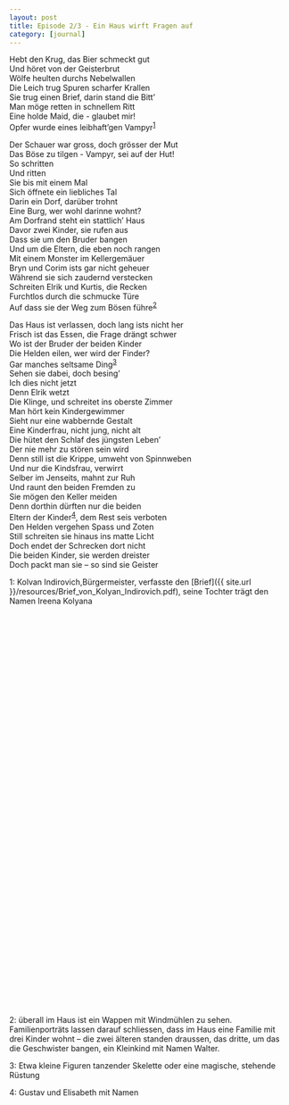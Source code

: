 ```yaml
---
layout: post
title: Episode 2/3 - Ein Haus wirft Fragen auf
category: [journal]
---
```


Hebt den Krug, das Bier schmeckt gut  
Und höret von der Geisterbrut  
Wölfe heulten durchs Nebelwallen  
Die Leich trug Spuren scharfer Krallen  
Sie trug einen Brief, darin stand die Bitt’  
Man möge retten in schnellem Ritt  
Eine holde Maid, die - glaubet mir!  
Opfer wurde eines leibhaft’gen Vampyr<sup>[1](#vamypr)</sup>  


Der Schauer war gross, doch grösser der Mut  
Das Böse zu tilgen - Vampyr, sei auf der Hut!  
So schritten  
Und ritten  
Sie bis mit einem Mal  
Sich öffnete ein liebliches Tal  
Darin ein Dorf, darüber trohnt  
Eine Burg, wer wohl darinne wohnt?  
Am Dorfrand steht ein stattlich’ Haus  
Davor zwei Kinder, sie rufen aus  
Dass sie um den Bruder bangen  
Und um die Eltern, die eben noch rangen  
Mit einem Monster im Kellergemäuer  
Bryn und Corim ists gar nicht geheuer  
Während sie sich zaudernd verstecken  
Schreiten Elrik und Kurtis, die Recken  
Furchtlos durch die schmucke Türe  
Auf dass sie der Weg zum Bösen führe<sup>[2](#haus)</sup>   


Das Haus ist verlassen, doch lang ists nicht her  
Frisch ist das Essen, die Frage drängt schwer  
Wo ist der Bruder der beiden Kinder  
Die Helden eilen, wer wird der Finder?  
Gar manches seltsame Ding<sup>[3](#ding)</sup>    
Sehen sie dabei, doch besing’  
Ich dies nicht jetzt  
Denn Elrik wetzt  
Die Klinge, und schreitet ins oberste Zimmer  
Man hört kein Kindergewimmer  
Sieht nur eine wabbernde Gestalt  
Eine Kinderfrau, nicht jung, nicht alt  
Die hütet den Schlaf des jüngsten Leben’  
Der nie mehr zu stören sein wird  
Denn still ist die Krippe, umweht von Spinnweben   
Und nur die Kindsfrau, verwirrt  
Selber im Jenseits, mahnt zur Ruh  
Und raunt den beiden Fremden zu  
Sie mögen den Keller meiden  
Denn dorthin dürften nur die beiden   
Eltern der Kinder<sup>[4](#kinder)</sup>, dem Rest seis verboten  
Den Helden vergehen Spass und Zoten  
Still schreiten sie hinaus ins matte Licht  
Doch endet der Schrecken dort nicht  
Die beiden Kinder, sie werden dreister  
Doch packt man sie – so sind sie Geister  

<a name="vampyr">1</a>: Kolvan Indirovich,Bürgermeister, verfasste den [Brief]({{ site.url }}/resources/Brief_von_Kolyan_Indirovich.pdf), seine Tochter trägt den Namen Ireena Kolyana 

<div class='embed-responsive' style='padding-bottom:140%'>
    <object data='{{ site.url }}/resources/Brief_von_Kolyan_Indirovich.pdf' type='application/pdf' width='100%' height='100%'></object>
</div>


<a name="haus">2</a>: überall im Haus ist ein Wappen mit Windmühlen zu sehen. Familienporträts lassen darauf schliessen, dass im Haus eine Familie mit drei Kinder wohnt – die zwei älteren standen draussen, das dritte, um das die Geschwister bangen, ein Kleinkind mit Namen Walter.

<a name="ding">3</a>:  Etwa kleine Figuren tanzender Skelette oder eine magische, stehende Rüstung


<a name="haus">4</a>: Gustav und Elisabeth mit Namen

